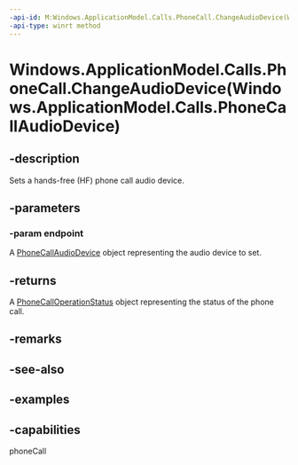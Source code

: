 ```yaml
---
-api-id: M:Windows.ApplicationModel.Calls.PhoneCall.ChangeAudioDevice(Windows.ApplicationModel.Calls.PhoneCallAudioDevice)
-api-type: winrt method
---
```


# Windows.ApplicationModel.Calls.PhoneCall.ChangeAudioDevice(Windows.ApplicationModel.Calls.PhoneCallAudioDevice)

<!--
public Windows.ApplicationModel.Calls.PhoneCallOperationStatus ChangeAudioDevice (Windows.ApplicationModel.Calls.PhoneCallAudioDevice endpoint);
-->

## -description

Sets a hands-free (HF) phone call audio device.

## -parameters

### -param endpoint

A [PhoneCallAudioDevice](/uwp/api/windows.applicationmodel.calls.phonecalloperationstatus) object representing the audio device to set.

## -returns

A [PhoneCallOperationStatus](/uwp/api/windows.applicationmodel.calls.phonecalloperationstatus) object representing the status of the phone call.

## -remarks

## -see-also

## -examples

## -capabilities
phoneCall
